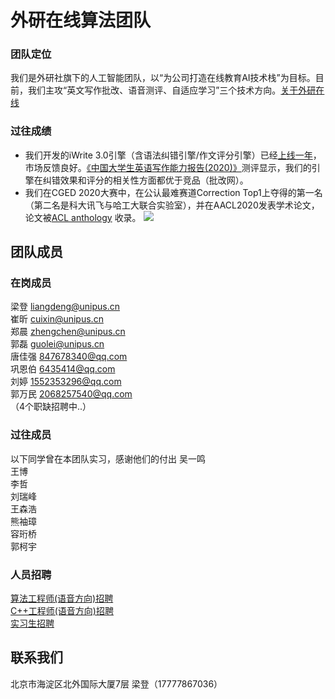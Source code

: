# 外研在线算法团队
###  团队定位
  我们是外研社旗下的人工智能团队，以“为公司打造在线教育AI技术栈”为目标。目前，我们主攻“英文写作批改、语音测评、自适应学习”三个技术方向。[关于外研在线](https://book.yunzhan365.com/jivf/fpgo/mobile/index.html)
### 过往成绩 
-   我们开发的iWrite 3.0引擎（含语法纠错引擎/作文评分引擎）已经[上线一年](http://iwrite.unipus.cn/)，市场反馈良好。[《中国大学生英语写作能力报告(2020)》](https://reader.gmw.cn/2020-07/27/content_34032542.htm)测评显示，我们的引擎在纠错效果和评分的相关性方面都优于竞品（批改网）。  
-   我们在CGED 2020大赛中，在公认最难赛道Correction Top1上夺得的第一名（第二名是科大讯飞与哈工大联合实验室），并在AACL2020发表学术论文，论文被[ACL anthology](https://www.aclweb.org/anthology/2020.nlptea-1.8/) 收录。
![](https://unipus-ai.github.io/CGED_correction_top1.jpg)

## 团队成员
###  在岗成员
梁登    liangdeng@unipus.cn  
崔昕   cuixin@unipus.cn  
郑晨   zhengchen@unipus.cn  
郭磊   guolei@unipus.cn  
唐佳强   847678340@qq.com  
巩恩伯   6435414@qq.com  
刘婷     1552353296@qq.com  
郭万民    2068257540@qq.com  
（4个职缺招聘中..）

###  过往成员
以下同学曾在本团队实习，感谢他们的付出
吴一鸣  
王博  
李哲  
刘瑞峰  
王森浩  
熊袖璋  
容珩桥  
郭柯宇  

### 人员招聘
[算法工程师(语音方向)招聘](https://www.lagou.com/jobs/8028971.html)  
[C++工程师(语音方向)招聘](https://www.lagou.com/jobs/8028985.html)  
[实习生招聘](https://www.lagou.com/jobs/5979292.html)  

## 联系我们
北京市海淀区北外国际大厦7层    梁登（17777867036）  
